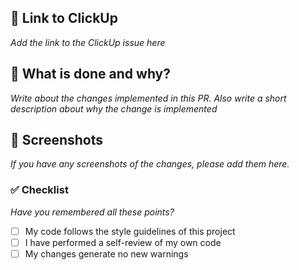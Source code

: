 ## 🔗 Link to ClickUp

_Add the link to the ClickUp issue here_

## 💭 What is done and why?

_Write about the changes implemented in this PR. Also write a short description about why the change is implemented_

## 📸 Screenshots

_If you have any screenshots of the changes, please add them here._

### ✅ Checklist

_Have you remembered all these points?_

- [ ] My code follows the style guidelines of this project
- [ ] I have performed a self-review of my own code
- [ ] My changes generate no new warnings
